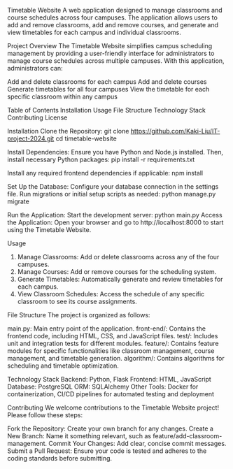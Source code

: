 Timetable Website
A web application designed to manage classrooms and course schedules across four campuses. The application allows users to add and remove classrooms, add and remove courses, and generate and view timetables for each campus and individual classrooms.

Project Overview
The Timetable Website simplifies campus scheduling management by providing a user-friendly interface for administrators to manage course schedules across multiple campuses. With this application, administrators can:

Add and delete classrooms for each campus
Add and delete courses
Generate timetables for all four campuses
View the timetable for each specific classroom within any campus

Table of Contents
Installation
Usage
File Structure
Technology Stack
Contributing
License

Installation
Clone the Repository:
git clone https://github.com/Kaki-Liu/IT-project-2024.git
cd timetable-website

Install Dependencies: Ensure you have Python and Node.js installed. Then, install necessary Python packages:
pip install -r requirements.txt

Install any required frontend dependencies if applicable:
npm install

Set Up the Database: Configure your database connection in the settings file. Run migrations or initial setup scripts as needed:
python manage.py migrate

Run the Application: Start the development server:
python main.py
Access the Application: Open your browser and go to http://localhost:8000 to start using the Timetable Website.

Usage
1. Manage Classrooms: Add or delete classrooms across any of the four campuses.
2. Manage Courses: Add or remove courses for the scheduling system.
3. Generate Timetables: Automatically generate and review timetables for each campus.
4. View Classroom Schedules: Access the schedule of any specific classroom to see its course assignments.

File Structure
The project is organized as follows:

main.py: Main entry point of the application.
front-end/: Contains the frontend code, including HTML, CSS, and JavaScript files.
test/: Includes unit and integration tests for different modules.
feature/: Contains feature modules for specific functionalities like classroom management, course management, and timetable generation.
algorithm/: Contains algorithms for scheduling and timetable optimization.

Technology Stack
Backend: Python, Flask
Frontend: HTML, JavaScript
Database: PostgreSQL 
ORM: SQLAlchemy 
Other Tools: Docker for containerization, CI/CD pipelines for automated testing and deployment

Contributing
We welcome contributions to the Timetable Website project! Please follow these steps:

Fork the Repository: Create your own branch for any changes.
Create a New Branch: Name it something relevant, such as feature/add-classroom-management.
Commit Your Changes: Add clear, concise commit messages.
Submit a Pull Request: Ensure your code is tested and adheres to the coding standards before submitting.